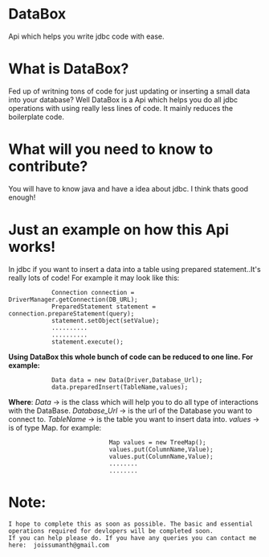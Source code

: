 # DataBox
Api which helps you write jdbc code with ease.

# What is DataBox?
Fed up of writning tons of code for just updating or inserting a small data into your database? Well DataBox is a Api which helps you do all jdbc operations with using really less lines of code. It mainly reduces the boilerplate code.

# What will you need to know to contribute?
You will have to know java and have a idea about jdbc. I think thats good enough!

# Just an example on how this Api works!
  In jdbc if you want to insert a data into a table using prepared statement..It's really lots of code! For example it may look like this:
   ```
               Connection connection = DriverManager.getConnection(DB_URL);
               PreparedStatement statement = connection.prepareStatement(query);
               statement.setObject(setValue);
               ..........
               ..........
               statement.execute();
  ```
**Using DataBox this whole bunch of code can be reduced to one line. For example:**
  ```
              Data data = new Data(Driver,Database_Url);
              data.preparedInsert(TableName,values);
  ```
 
 **Where**:
*Data* -> is the class which will help you to do all type of interactions with the DataBase.
*Database_Url* -> is the url of the Database you want to connect to.
*TableName* -> is the table you want to insert data into.
*values* -> is of type Map. for example:
                               
   ```
                               Map values = new TreeMap();
                               values.put(ColumnName,Value);
                               values.put(ColumnName,Value);
                               ........
                               ........
  ```
                               
# Note:
    I hope to complete this as soon as possible. The basic and essential operations required for devlopers will be completed soon.
    If you can help please do. If you have any queries you can contact me here:  joissumanth@gmail.com
            
